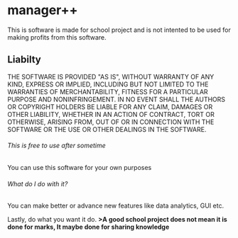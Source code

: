 # manager++ 
This is software is made for school project and is not intented to be used for making profits from this software.

## Liabilty
THE SOFTWARE IS PROVIDED "AS IS", WITHOUT WARRANTY OF ANY KIND, EXPRESS OR
IMPLIED, INCLUDING BUT NOT LIMITED TO THE WARRANTIES OF MERCHANTABILITY,
FITNESS FOR A PARTICULAR PURPOSE AND NONINFRINGEMENT. IN NO EVENT SHALL THE
AUTHORS OR COPYRIGHT HOLDERS BE LIABLE FOR ANY CLAIM, DAMAGES OR OTHER
LIABILITY, WHETHER IN AN ACTION OF CONTRACT, TORT OR OTHERWISE, ARISING FROM,
OUT OF OR IN CONNECTION WITH THE SOFTWARE OR THE USE OR OTHER DEALINGS IN THE
SOFTWARE.
###### This is free to use after sometime 
You can use this software for your own purposes 
###### What do I do with it? 
You can make better or advance new features like data analytics, GUI etc. 


Lastly, do what you want it do. 
**>A good school project does not mean it is done for marks, It maybe done for sharing knowledge** 